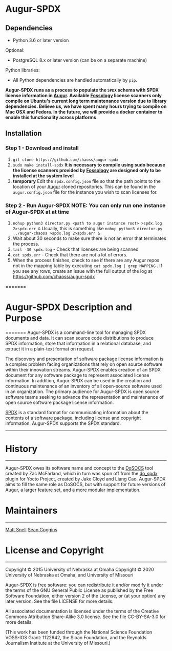 # Augur-SPDX 

Dependencies
------------

- Python 3.6 or later version

Optional:
- PostgreSQL 8.x or later version (can be on a separate machine)

Python libraries:
- All Python dependencies are handled automatically by `pip`.

**Augur-SPDX runs as a process to populate the `SPDX` schema with SPDX license information in [Augur](https://github.com/chaoss/augur). Available [Fossology](https://www.fossology.org/) license scanners only compile on Ubuntu's current long term maintenance version due to library dependencies. Believe us, we have spent many hours trying to compile on Mac OSX and Fedora. In the future, we will provide a docker container to enable this functionality across platforms**

Installation
------------

### Step 1 - Download and install
1. `git clone https://github.com/chaoss/augur-spdx`
2. `sudo make install-spdx` **It is necessary to compile using sudo because the license scanners provided by [Fossology](https://www.fossology.org/) are designed only to be installed at the system level**
3. **temporary** Edit the `spdx.config.json` file so that the path points to the location of your [Augur](https://github.com/chaoss/augur) cloned repositories. This can be found in the `augur.config.json` file for the instance you wish to scan licenses for. 

### Step 2 - Run Augur-SPDX **NOTE: You can only run one instance of Augur-SPDX at at time**
1. `nohup python3 director.py <path to augur instance root> >spdx.log 2>spdx.err &` Usually, this is something like `nohup python3 director.py ../augur-chaoss >spdx.log 2>spdx.err &`
2. Wait about 30 seconds to make sure there is not an error that terminates the process. 
3. `tail -30 spdx.log` - Check that licenses are being scanned
4. `cat spdx.err` - Check that there are not a lot of errors. 
5. When the process finishes, check to see if there are any Augur repos not in the mapping table by executing `cat spdx.log | grep MAPPING` . If you see any rows, create an issue with the full output of the log at https://github.com/chaoss/augur-spdx 

=======
# Augur-SPDX Description and Purpose
=======
Augur-SPDX is a command-line tool for managing SPDX documents and data. It can
scan source code distributions to produce SPDX information, store that
information in a relational database, and extract it in a plain-text format
on request.

The discovery and presentation of software package license information is a complex
problem facing organizations that rely on open source software within their 
innovation streams. Augur-SPDX enables creation of an SPDX document for any 
software package to represent associated license information. In addition, Augur-SPDX 
can be used in the creation and continuous maintenance of an inventory of all 
open-source software used in an organization. The primary audience for Augur-SPDX is open source
software teams seeking to advance the representation and maintenance of open source 
software package license information. 

[SPDX](http://www.spdx.org) is a standard format for communicating information
about the contents of a software package, including license and copyright
information. Augur-SPDX supports the SPDX standard.

-------

# History

-------

Augur-SPDX owes its software name and concept to the
[DoSOCS](https://github.com/socs-dev-env/DoSOCS) tool created by Zac
McFarland, which in turn was spun off from the [do_spdx](https://github.com/ttgurney/yocto-spdx/blob/master/src/spdx.bbclass) plugin for Yocto
Project, created by Jake Cloyd and Liang Cao.
Augur-SPDX aims to fill the same role as DoSOCS, but with support for future versions of Augur, a
larger feature set, and a more modular implementation.


# Maintainers
-----------

[Matt Snell](https://github.com/nebrethar)
[Sean Goggins](https://github.com/sgoggins)

# License and Copyright
---------------------

Copyright © 2015 University of Nebraska at Omaha
Copyright © 2020 University of Nebraska at Omaha, and University of Missouri

Augur-SPDX is free software: you can redistribute it and/or modify it under the
terms of the GNU General Public License as published by the Free Software
Foundation, either version 2 of the License, or (at your option) any later
version. See the file LICENSE for more details.

All associated documentation is licensed under the terms of the Creative
Commons Attribution Share-Alike 3.0 license. See the file CC-BY-SA-3.0 for more
details.

(This work has been funded through the National Science Foundation VOSS-IOS Grant: 1122642, the Sloan Foundation, and the Reynolds Journalism Institute at the University of Missouri.)
